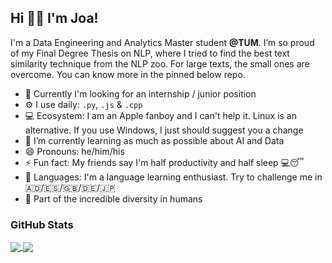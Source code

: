 ## Hi 👋🏻  I'm Joa!

I'm a Data Engineering and Analytics Master student **@TUM**. I’m so proud of my Final Degree Thesis on NLP, where I tried to find the best text similarity technique from the NLP zoo. For large texts, the small ones are overcome. You can know more in the pinned below repo.

- 🔭 Currently I'm looking for an internship / junior position
- ⚙️ I use daily: `.py`, `.js` & `.cpp`
- 💻 Ecosystem: I am an Apple fanboy and I can't help it. Linux is an alternative. If you use Windows, I just should suggest you a change
- 🌱 I’m currently learning as much as possible about AI and Data
- 😄 Pronouns: he/him/his
- ⚡ Fun fact: My friends say I'm half productivity and half sleep 💻😴
- 💬 Languages: I'm a language learning enthusiast. Try to challenge me in 🇦🇩/🇪🇸/🇬🇧/🇩🇪/🇯🇵
- 🌈 Part of the incredible diversity in humans

### GitHub Stats

<a href="">
  <img align="center" src="https://github-readme-stats.vercel.app/api?username=joaquimgomez&theme=dark" />
</a>
<a href="">
  <img align="center" src="https://github-readme-stats.vercel.app/api/top-langs/?username=joaquimgomez&layout=compact&theme=dark" />
</a>
<!-- https://github.com/anuraghazra/github-readme-stats -->
